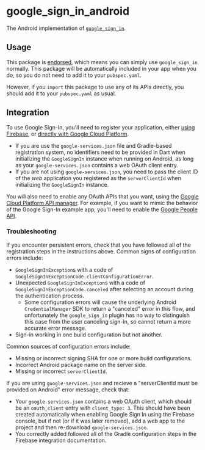 # google\_sign\_in\_android

The Android implementation of [`google_sign_in`][1].

## Usage

This package is [endorsed][2], which means you can simply use `google_sign_in`
normally. This package will be automatically included in your app when you do,
so you do not need to add it to your `pubspec.yaml`.

However, if you `import` this package to use any of its APIs directly, you
should add it to your `pubspec.yaml` as usual.

[1]: https://pub.dev/packages/google_sign_in
[2]: https://flutter.dev/to/endorsed-federated-plugin

## Integration

To use Google Sign-In, you'll need to register your application, either
[using Firebase](https://firebase.google.com/docs/android/setup), or
[directly with Google Cloud Platform](https://developer.android.com/identity/sign-in/credential-manager-siwg#set-google).

* If you are use the `google-services.json` file and Gradle-based registration
  system, no identifiers need to be provided in Dart when initializing the
  `GoogleSignIn` instance when running on Android, as long as your
  `google-services.json` contains a web OAuth client entry.
* If you are not using `google-services.json`, you need to pass the client
  ID of the *web* application you registered as the `serverClientId` when
  initializing the `GoogleSignIn` instance.

You will also need to enable any OAuth APIs that you want, using the
[Google Cloud Platform API manager](https://console.developers.google.com/). For
example, if you want to mimic the behavior of the Google Sign-In example app,
you'll need to enable the
[Google People API](https://developers.google.com/people/).

### Troubleshooting

If you encounter persistent errors, check that you have followed all of the
registration steps in the instructions above. Common signs of configuration
errors include:
* `GoogleSignInException`s with a code of
  `GoogleSignInExceptionCode.clientConfigurationError`.
* Unexpected `GoogleSignInException`s with a code of
  `GoogleSignInExceptionCode.canceled` after selecting an account during the
  authentication process.
  * Some configuration errors will cause the underlying
    Android `CredentialManager` SDK to return a "canceled" error in this flow,
    and unfortunately the `google_sign_in` plugin has no way to distinguish this
    case from the user canceling sign-in, so cannot return a more accurate error
    message.
* Sign-in working in one build configuration but not another.

Common sources of configuration errors include:
* Missing or incorrect signing SHA for one or more build configurations.
* Incorrect Android package name on the server side.
* Missing or incorrect `serverClientId`.

If you are using `google-services.json` and recieve a "serverClientId must be
provided on Android" error message, check that:
  * Your `google-services.json` contains a web OAuth client, which should be an
    `oauth_client` entry with `client_type: 3`. This should have been created
    automatically when enabling Google Sign In using the Firebase console, but
    if not (or if it was later removed), add a web app to the project and then
    re-download `google-services.json`.
  * You correctly added followed all of the Gradle configuration steps in the
    Firebase integration documentation.
